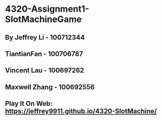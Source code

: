 # 4320-Assignment1-SlotMachineGame
## By Jeffrey Li - 100712344
##    TiantianFan - 100706787
##    Vincent Lau - 100697262
##    Maxwell Zhang - 100692556

## Play It On Web: https://jeffrey9911.github.io/4320-SlotMachine/
